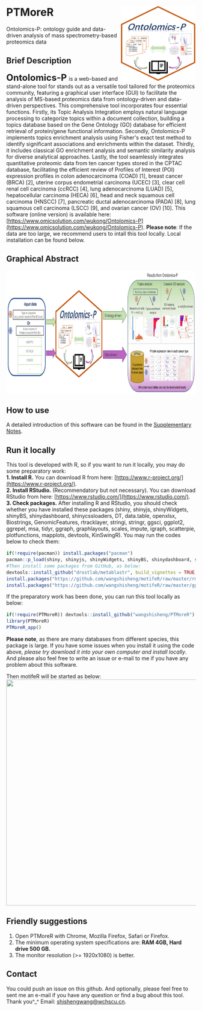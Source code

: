 # PTMoreR<img src="Ontolomics-P_logo.png" align="right" height="200" width="200"/>
Ontolomics-P: ontology guide and data-driven analysis of mass spectrometry-based proteomics data

## Brief Description
**<font size='5'> Ontolomics-P </font>** is a web-based and stand-alone tool for stands out as a versatile tool tailored for the proteomics community, 
featuring a graphical user interface (GUI) to facilitate the analysis of MS-based proteomics data from ontology-driven and data-driven perspectives. This comprehensive tool incorporates four essential functions. Firstly, 
its Topic Analysis Integration employs natural language processing to categorize topics within a document collection, building a topics database based on the Gene Ontology (GO) database for efficient retrieval of protein/gene 
functional information. Secondly, Ontolomics-P implements topics enrichment analysis using Fisher's exact test method to identify significant associations and enrichments within the dataset. Thirdly, it includes classical GO 
enrichment analysis and semantic similarity analysis for diverse analytical approaches. Lastly, the tool seamlessly integrates quantitative proteomic data from ten cancer types stored in the CPTAC database, facilitating the 
efficient review of Profiles of Interest (POI) expression profiles in colon adenocarcinoma (COAD) [1], breast cancer (BRCA) [2], uterine corpus endometrial carcinoma (UCEC) [3], clear cell renal cell carcinoma (ccRCC) [4], 
lung adenocarcinoma (LUAD) [5], hepatocellular carcinoma (HECA) [6], head and neck squamous cell carcinoma (HNSCC) [7], pancreatic ductal adenocarcinoma (PADA) [8], lung squamous cell carcinoma (LSCC) [9], and ovarian cancer (OV) [10]. 
This software (online version) is available here: [https://www.omicsolution.com/wukong/Ontolomics-P](https://www.omicsolution.com/wukong/Ontolomics-P). **Please note**: If the data are too large, we recommend users to intall this tool locally. 
Local installation can be found below.

## Graphical Abstract
<img src="Figure1.png" align="center" height="330" width="900"/>

## How to use
A detailed introduction of this software can be found in the [Supplementary Notes](https://github.com/wangshisheng/Ontolomics-P/blob/master/SupplementaryNotes.pdf).

## Run it locally
This tool is developed with R, so if you want to run it locally, you may do some preparatory work:  
**1. Install R.** You can download R from here: [https://www.r-project.org/](https://www.r-project.org/).  
**2. Install RStudio.** (Recommendatory but not necessary). You can download RStudio from here: [https://www.rstudio.com/](https://www.rstudio.com/).  
**3. Check packages.** After installing R and RStudio, you should check whether you have installed these packages (shiny, shinyjs, shinyWidgets, shinyBS, shinydashboard, shinycssloaders, DT, data.table, openxlsx, Biostrings, GenomicFeatures, rtracklayer, stringi, stringr, ggsci, ggplot2, ggrepel, msa, tidyr, ggraph, graphlayouts, scales, impute, igraph, scatterpie, plotfunctions, mapplots, devtools, KinSwingR). You may run the codes below to check them:  

```r
if(!require(pacman)) install.packages("pacman")
pacman::p_load(shiny, shinyjs, shinyWidgets, shinyBS, shinydashboard, shinycssloaders, DT, data.table, openxlsx, Biostrings, GenomicFeatures, rtracklayer, stringi, stringr, ggsci, ggplot2, ggrepel, msa, tidyr, ggraph, graphlayouts, scales, impute, igraph, scatterpie, plotfunctions, mapplots, devtools, KinSwingR)
#Then install some packages from GitHub, as below:
devtools::install_github("drostlab/metablastr", build_vignettes = TRUE, dependencies = TRUE)
install.packages("https://github.com/wangshisheng/motifeR/raw/master/rmotifx_1.0.tar.gz", repos = NULL, type = "source")
install.packages("https://github.com/wangshisheng/motifeR/raw/master/ggseqlogo_0.1.tar.gz", repos = NULL, type = "source")
```

If the preparatory work has been done, you can run this tool locally as below:
```r
if(!require(PTMoreR)) devtools::install_github("wangshisheng/PTMoreR")
library(PTMoreR)
PTMoreR_app()
```

**Please note**, as there are many databases from different species, this package is large. If you have some issues when you install it using the code above, _please try download it into your own computer and install locally_. And please also feel free to write an issue or e-mail to me if you have any problem about this software.

Then motifeR will be started as below:
<img src="openfig.png" align="center" height="600" width="1700"/>
<br>

## Friendly suggestions
1. Open PTMoreR with Chrome, Mozilla Firefox, Safari or Firefox.
2. The minimum operating system specifications are: **RAM 4GB, Hard drive 500 GB.**
3. The monitor resolution (>= 1920x1080) is better.

## Contact
You could push an issue on this github. And optionally, please feel free to sent me an e-mail if you have any question or find a bug about this tool. Thank you^_^
Email: shishengwang@wchscu.cn.


